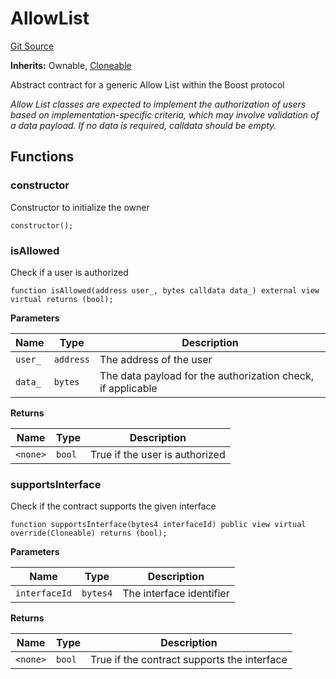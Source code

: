 # AllowList
[Git Source](https://github.com/rabbitholegg/boost-protocol/blob/00a29d18bb9e82e36d30703c29f8dfdef1d915df/src/allowlists/AllowList.sol)

**Inherits:**
Ownable, [Cloneable](/src/Cloneable.sol/abstract.Cloneable.md)

Abstract contract for a generic Allow List within the Boost protocol

*Allow List classes are expected to implement the authorization of users based on implementation-specific criteria, which may involve validation of a data payload. If no data is required, calldata should be empty.*


## Functions
### constructor

Constructor to initialize the owner


```solidity
constructor();
```

### isAllowed

Check if a user is authorized


```solidity
function isAllowed(address user_, bytes calldata data_) external view virtual returns (bool);
```
**Parameters**

|Name|Type|Description|
|----|----|-----------|
|`user_`|`address`|The address of the user|
|`data_`|`bytes`|The data payload for the authorization check, if applicable|

**Returns**

|Name|Type|Description|
|----|----|-----------|
|`<none>`|`bool`|True if the user is authorized|


### supportsInterface

Check if the contract supports the given interface


```solidity
function supportsInterface(bytes4 interfaceId) public view virtual override(Cloneable) returns (bool);
```
**Parameters**

|Name|Type|Description|
|----|----|-----------|
|`interfaceId`|`bytes4`|The interface identifier|

**Returns**

|Name|Type|Description|
|----|----|-----------|
|`<none>`|`bool`|True if the contract supports the interface|


